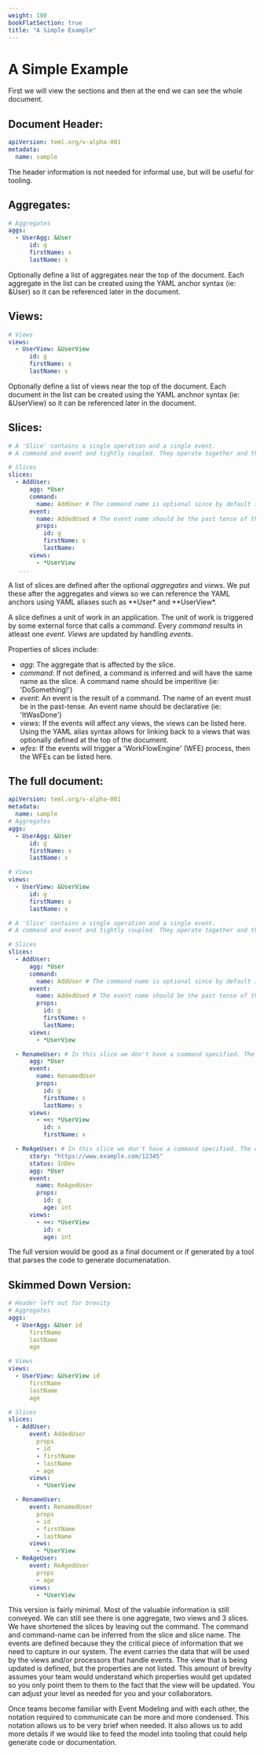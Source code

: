 ```yaml
---
weight: 100
bookFlatSection: true
title: "A Simple Example"
---
```


# A Simple Example

First we will view the sections and then at the end we can see the whole document.

## Document Header:

```yaml
apiVersion: teml.org/v-alpha-001
metadata:
  name: sample
```

The header information is not needed for informal use, but will be useful for tooling.

## Aggregates:

```yaml
# Aggregates
aggs:
  - UserAgg: &User
      id: g
      firstName: s
      lastName: s
```

Optionally define a list of aggregates near the top of the document. Each aggregate in the list can be created using the YAML anchor syntax (ie: &User) so it can be referenced later in the document.

## Views:

```yaml
# Views
views:
  - UserView: &UserView
      id: g
      firstName: s
      lastName: s
```

Optionally define a list of views near the top of the document. Each document in the list can be created using the YAML anchnor syntax (ie: &UserView) so it can be referenced later in the document.

## Slices:

```yaml
# A 'Slice' contains a single operation and a single event.
# A command and event and tightly coupled. They operate together and the event will never exist without the command. The command will never exist in a slice without the event.

# Slices
slices:
  - AddUser:
      agg: *User
      command:
        name: AddUser # The command name is optional since by default it will match the name of the Slice
      event:
        name: AddedUsed # The event name should be the past tense of the command
        props:
          id: g
          firstName: s
          lastName:
      views:
        - *UserView
   ...

```

A list of slices are defined after the optional _aggregates_ and _views_. We put these after the aggregates and views so we can reference the YAML anchors using YAML aliases such as **User\* and **UserView\*.

A slice defines a unit of work in an application. The unit of work is triggered by some external force that calls a _command_. Every _command_ results in atleast one _event_. _Views_ are updated by handling _events_.

Properties of slices include:

- _agg_: <optional> The aggregate that is affected by the slice.
- _command_: <optional> If not defined, a command is inferred and will have the same name as the slice. A command name should be imperitive (ie: 'DoSomething!')
- _event_: <required> An event is the result of a command. The name of an event must be in the past-tense. An event name should be declarative (ie: 'ItWasDone')
- _views_: <optional> If the events will affect any views, the views can be listed here. Using the YAML alias syntax allows for linking back to a views that was optionally defined at the top of the document.
- _wfes_: <optional> If the events will trigger a 'WorkFlowEngine' (WFE) process, then the WFEs can be listed here.

## The full document:

```yaml
apiVersion: teml.org/v-alpha-001
metadata:
  name: sample
# Aggregates
aggs:
  - UserAgg: &User
      id: g
      firstName: s
      lastName: s

# Views
views:
  - UserView: &UserView
      id: g
      firstName: s
      lastName: s

# A 'Slice' contains a single operation and a single event.
# A command and event and tightly coupled. They operate together and the event will never exist without the command. The command will never exist in a slice without the event.

# Slices
slices:
  - AddUser:
      agg: *User
      command:
        name: AddUser # The command name is optional since by default it will match the name of the Slice
      event:
        name: AddedUsed # The event name should be the past tense of the command
        props:
          id: g
          firstName: s
          lastName:
      views:
        - *UserView

  - RenameUser: # In this slice we don't have a command specified. The command is inferred and will be named after the slice ('RenameUser' in this case)
      agg: *User
      event:
        name: RenamedUser
        props:
          id: g
          firstName: s
          lastName: s
      views:
        - <<: *UserView
          id: x
          firstName: x

  - ReAgeUser: # In this slice we don't have a command specified. The command is inferred and will be named after the slice ('RenameUser' in this case)
      story: "https://www.example.com/12345"
      status: InDev
      agg: *User
      event:
        name: ReAgedUser
        props:
          id: g
          age: int
      views:
        - <<: *UserView
          id: x
          age: int
```

The full version would be good as a final document or if generated by a tool that parses the code to generate documenatation.

## Skimmed Down Version:

```yaml
# Header left out for brevity
# Aggregates
aggs:
  - UserAgg: &User id
      firstName
      lastName
      age

# Views
views:
  - UserView: &UserView id
      firstName
      lastName
      age

# Slices
slices:
  - AddUser:
      event: AddedUser
        props
        - id
        - firstName
        - lastName
        - age
      views:
        - *UserView

  - RenameUser:
      event: RenamedUser
        props
        - id
        - firstName
        - lastName
      views:
        - *UserView
  - ReAgeUser:
      event: ReAgedUser
        props
        - age
      views:
        - *UserView
```

This version is fairly minimal. Most of the valuable information is still conveyed. We can still see there is one aggregate, two views and 3 slices. We have shortened the slices by leaving out the command. The command and command-name can be inferred from the slice and slice name. The events are defined because they the critical piece of information that we need to capture in our system. The event carries the data that will be used by the views and/or processors that handle events. The view that is being updated is defined, but the properties are not listed. This amount of brevity assumes your team would understand which properties would get updated so you only point them to them to the fact that the view will be updated. You can adjust your level as needed for you and your collaborators.

Once teams become familiar with Event Modeling and with each other, the notation required to communicate can be more and more condensed. This notation allows us to be very brief when needed. It also allows us to add more details if we would like to feed the model into tooling that could help generate code or documentation.

```

```
